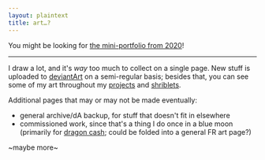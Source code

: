 ```yaml
---
layout: plaintext
title: art…?
---
```

You might be looking for [the mini-portfolio from 2020]({{site.url}}/shriblets/2020-06-07-art)!

----

I draw a lot, and it's *way* too much to collect on a single page. New stuff is uploaded to [deviantArt](https://www.deviantart.com/a-flyleaf) on a semi-regular basis; besides that, you can see some of my art throughout my [projects]({{site.url}}/projects) and [shriblets]({{site.url}}/shriblets).

Additional pages that may or may not be made eventually:
- general archive/dA backup, for stuff that doesn't fit in elsewhere
- commissioned work, since that's a thing I do once in a blue moon (primarily for [dragon cash](https://flightrising.com/main.php?p=lair&tab=userpage&id=138250); could be folded into a general FR art page?)

~maybe more~